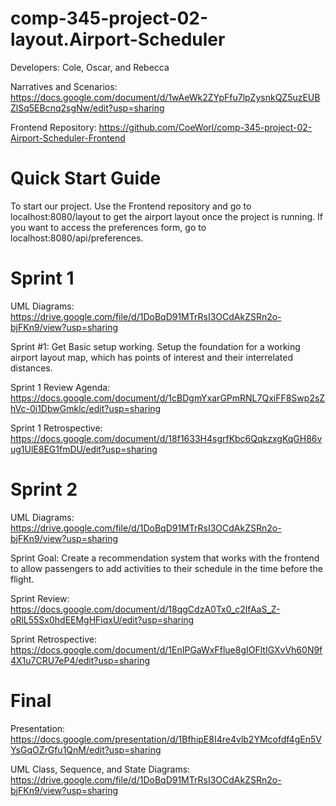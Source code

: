 # comp-345-project-02-layout.Airport-Scheduler
Developers: Cole, Oscar, and Rebecca

Narratives and Scenarios: https://docs.google.com/document/d/1wAeWk2ZYpFfu7lpZysnkQZ5uzEUBZlSq5EBcnq2sgNw/edit?usp=sharing

Frontend Repository: https://github.com/CoeWorl/comp-345-project-02-Airport-Scheduler-Frontend

# Quick Start Guide
To start our project. Use the Frontend repository and go to localhost:8080/layout to get the airport layout once the project is running. If you want to access the preferences form, go to localhost:8080/api/preferences.

# Sprint 1

UML Diagrams: https://drive.google.com/file/d/1DoBqD91MTrRsI3OCdAkZSRn2o-bjFKn9/view?usp=sharing

Sprint #1: Get Basic setup working. Setup the foundation for a working airport layout map, which has points of interest and their interrelated distances.

Sprint 1 Review Agenda: https://docs.google.com/document/d/1cBDgmYxarGPmRNL7QxiFF8Swp2sZhVc-0i1DbwGmklc/edit?usp=sharing

Sprint 1 Retrospective: https://docs.google.com/document/d/18f1633H4sgrfKbc6QqkzxgKqGH86vug1UlE8EG1fmDU/edit?usp=sharing


# Sprint 2

UML Diagrams: https://drive.google.com/file/d/1DoBqD91MTrRsI3OCdAkZSRn2o-bjFKn9/view?usp=sharing

Sprint Goal: Create a recommendation system that works with the frontend to allow passengers to add activities to their schedule in the time before the flight.

Sprint Review: https://docs.google.com/document/d/18qgCdzA0Tx0_c2lfAaS_Z-oRlL55Sx0hdEEMgHFiqxU/edit?usp=sharing

Sprint Retrospective: https://docs.google.com/document/d/1EnIPGaWxFflue8gIOFltIGXvVh60N9f4X1u7CRU7eP4/edit?usp=sharing

# Final
Presentation: https://docs.google.com/presentation/d/1BfhipE8I4re4vlb2YMcofdf4gEn5VYsGqOZrGfu1QnM/edit?usp=sharing

UML Class, Sequence, and State Diagrams: https://drive.google.com/file/d/1DoBqD91MTrRsI3OCdAkZSRn2o-bjFKn9/view?usp=sharing

